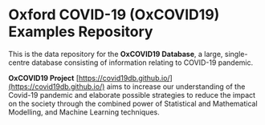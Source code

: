 # Oxford COVID-19 (OxCOVID19) Examples Repository 

This is the data repository for the **OxCOVID19 Database**, a large, single-centre database consisting of information relating to COVID-19 pandemic. 

**OxCOVID19 Project** [https://covid19db.github.io/](https://covid19db.github.io/)  aims to increase our understanding of the Covid-19 pandemic and elaborate possible strategies to reduce the impact on the society through the combined power of Statistical and Mathematical Modelling, and Machine Learning techniques.


